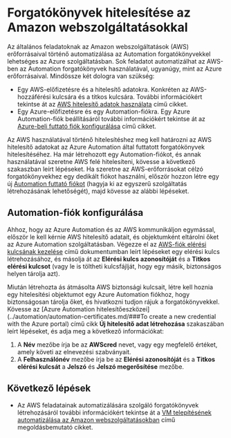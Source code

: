 <properties
   pageTitle="Hitelesítés konfigurálása az Amazon webszolgáltatásokkal (AWS) | Microsoft Azure"
   description="Ez a cikk ismerteti, hogyan lehet létrehozni és megerősíteni egy AWS hitelesítést az Azure Automation forgatókönyveihez, amelyek az AWS-erőforrásokat kezelik."
   services="automation"
   documentationCenter=""
   authors="mgoedtel"
   manager="jwhit"
   editor="tysonn"
   keywords="aws authentication, configure aws"/>
<tags
   ms.service="automation"
   ms.workload="tbd"
   ms.tgt_pltfrm="na"
   ms.devlang="na"
   ms.topic="get-started-article"
   ms.date="05/10/2016"
   ms.author="magoedte"/>

# Forgatókönyvek hitelesítése az Amazon webszolgáltatásokkal
Az általános feladatoknak az Amazon webszolgáltatások (AWS) erőforrásaival történő automatizálása az Automation forgatókönyvekkel lehetséges az Azure szolgáltatásban.  Sok feladatot automatizálhat az AWS-ben az Automation forgatókönyvek használatával, ugyanúgy, mint az Azure erőforrásaival.  Mindössze két dologra van szükség:

* Egy AWS-előfizetésre és a hitelesítő adatokra.  Konkréten az AWS-hozzáférési kulcsára és a titkos kulcsára.  További információkért tekintse át az [AWS hitelesítő adatok használata](http://docs.aws.amazon.com/powershell/latest/userguide/specifying-your-aws-credentials.html) című cikket.
* Egy Azure-előfizetésre és egy Automation-fiókra.  Egy Azure Automation-fiók beállításáról további információkért tekintse át az [Azure-beli futtató fiók konfigurálása](../automation/automation-sec-configure-azure-runas-account.md) című cikket.  

Az AWS használatával történő hitelesítéshez meg kell határozni az AWS hitelesítő adatokat az Azure Automation által futtatott forgatókönyvek hitelesítéséhez. Ha már létrehozott egy Automation-fiókot, és annak használatával szeretne AWS felé hitelesíteni, kövesse a következő szakaszban leírt lépéseket.  Ha szeretne az AWS-erőforrásokat célzó forgatókönyvekhez egy dedikált fiókot használni, először hozzon létre egy új [Automation futtató fiókot](../automation/automation-sec-configure-azure-runas-account) (hagyja ki az egyszerű szolgáltatás létrehozásának lehetőségét), majd kövesse az alábbi lépéseket.

## Automation-fiók konfigurálása
Ahhoz, hogy az Azure Automation és az AWS kommunikáljon egymással, először le kell kérnie AWS hitelesítő adatait, és objektumként eltárolni őket az Azure Automation szolgáltatásban.  Végezze el az [AWS-fiók elérési kulcsának kezelése](http://docs.aws.amazon.com/general/latest/gr/managing-aws-access-keys.html) című dokumentumban leírt lépéseket egy elérési kulcs létrehozásához, és másolja át az **Elérési kulcs azonosítóját** és a **Titkos elérési kulcsot** (vagy le is töltheti kulcsfájlját, hogy egy másik, biztonságos helyen tárolja azt).

Miután létrehozta ás átmásolta AWS biztonsági kulcsait, létre kell hoznia egy hitelesítési objektumot egy Azure Automation fiókhoz, hogy biztonságosan tárolja őket, és hivatkozni tudjon rájuk a forgatókönyvekkel.  Kövesse az [Azure Automation hitelesítőeszközei](../automation/automation-certificates.md/###To create a new credential with the Azure portal) című cikk **Új hitelesítő adat létrehozása** szakaszában leírt lépéseket, és adja meg a következő információkat:

1. A **Név** mezőbe írja be az **AWScred** nevet, vagy egy megfelelő értéket, amely követi az elnevezési szabványait.  
2. A **Felhasználónév** mezőbe írja be az **Elérési azonosítóját** és a **Titkos elérési kulcsát** a **Jelszó** és **Jelszó megerősítése** mezőbe.   

## Következő lépések

- Az AWS feladatainak automatizálására szolgáló forgatókönyvek létrehozásáról további információkért tekintse át a [VM telepítésének automatizálása az Amazon webszolgáltatásokban](../automation/automation-scenario-aws-deployment.md) című megoldásbemutató cikket.



<!--HONumber=jun16_HO2-->


